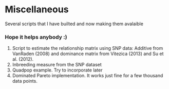 # Miscellaneous

Several scripts that I have builted and now making them avalaible

### Hope it helps anybody :)

1. Script to estimate the relationship matrix using SNP data: Additive from VanRaden (2008) and dominance matrix from Vitezica (2013) and Su et al. (2012).
2. Inbreeding measure from the SNP dataset
3. Quadpop example. Try to incorporate later
4. Dominated Pareto implementation. It works just fine for a few thousand data points.
